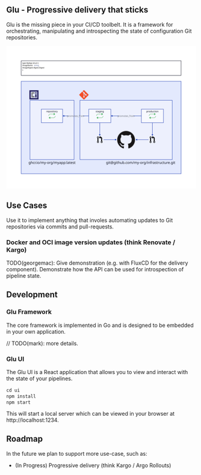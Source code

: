 Glu - Progressive delivery that sticks
--------------------------------------

Glu is the missing piece in your CI/CD toolbelt.
It is a framework for orchestrating, manipulating and introspecting the state of configuration Git repositories.

![Glu Illustration Diagram](./glu.svg)

## Use Cases

Use it to implement anything that involes automating updates to Git repositories via commits and pull-requests.

### Docker and OCI image version updates (think Renovate / Kargo)

TODO(georgemac): Give demonstration (e.g. with FluxCD for the delivery component).
Demonstrate how the API can be used for introspection of pipeline state.

## Development

### Glu Framework

The core framework is implemented in Go and is designed to be embedded in your own application.

// TODO(mark): more details.

### Glu UI

The Glu UI is a React application that allows you to view and interact with the state of your pipelines.

```
cd ui
npm install
npm start
```

This will start a local server which can be viewed in your browser at http://localhost:1234.

## Roadmap

In the future we plan to support more use-case, such as:

- (In Progress) Progressive delivery (think Kargo / Argo Rollouts)
